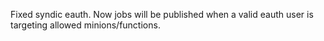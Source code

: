 Fixed syndic eauth. Now jobs will be published when a valid eauth user is targeting allowed minions/functions.
